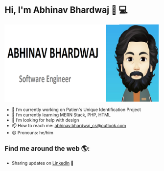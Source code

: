 # Hi, I'm Abhinav Bhardwaj 👋 💻

   <img src="header.png">

- 🔭 I’m currently working on Patien's Unique Identification Project
- 🌱 I’m currently learning MERN Stack, PHP, HTML
- 🤔 I’m looking for help with design
- 📫 How to reach me: abhinav.bhardwaj_cs@outlook.com
- 😄 Pronouns: he/him
<!--
- 👯 I’m looking to collaborate on ...
-  ...
- 💬 Ask me about ...
- ⚡ Fun fact: ...
-->



## Find me around the web 🌎:
- Sharing updates on <a href="https://www.linkedin.com/in/abhinav-bhardwaj-8a025a135/">LinkedIn</a> 💼
